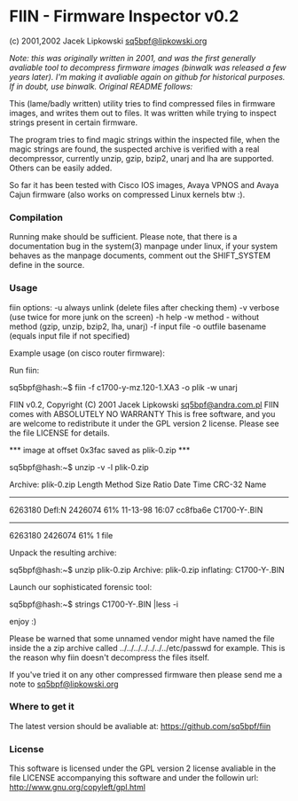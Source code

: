 # FIIN - Firmware Inspector v0.2
(c) 2001,2002 Jacek Lipkowski <sq5bpf@lipkowski.org>

*Note: this was originally written in 2001, and was the first generally*
*avaliable tool to decompress firmware images (binwalk was released a few* 
*years later). I'm making it avaliable again on github for historical*
*purposes. If in doubt, use binwalk. Original README follows:*


This (lame/badly written) utility tries to find compressed files in
firmware images, and writes them out to files. It was written while trying
to inspect strings present in certain firmware.

The program tries to find magic strings within the inspected file, when
the magic strings are found, the suspected archive is verified with a real
decompressor, currently unzip, gzip, bzip2, unarj and lha are supported.
Others can be easily added.

So far it has been tested with Cisco IOS images, Avaya VPNOS and Avaya
Cajun firmware (also works on compressed Linux kernels btw :).

### Compilation

Running make should be sufficient.  Please note, that there is a
documentation bug in the system(3) manpage under linux, if your system
behaves as the manpage documents, comment out the SHIFT_SYSTEM define in
the source.

### Usage

fiin <options>
options:
-u always unlink (delete files after checking them)
-v verbose (use twice for more junk on the screen)
-h help
-w method - without method (gzip, unzip, bzip2, lha, unarj)
-f input file
-o outfile basename (equals input file if not specified)


Example usage (on cisco router firmware):

Run fiin:


sq5bpf@hash:~$ fiin -f c1700-y-mz.120-1.XA3 -o plik -w unarj

FIIN v0.2, Copyright (C) 2001 Jacek Lipkowski <sq5bpf@andra.com.pl>
FIIN comes with ABSOLUTELY NO WARRANTY
This is free software, and you are welcome to redistribute it
under the GPL version 2 license. Please see the file LICENSE for details.


*** image at offset 0x3fac saved as plik-0.zip ***

sq5bpf@hash:~$ unzip -v -l plik-0.zip

Archive:  plik-0.zip
 Length   Method    Size  Ratio   Date   Time   CRC-32    Name
--------  ------  ------- -----   ----   ----   ------    ----
 6263180  Defl:N  2426074  61%  11-13-98 16:07  cc8fba6e  C1700-Y-.BIN
--------          -------  ---                            -------
 6263180          2426074  61%                            1 file


Unpack the resulting archive:


sq5bpf@hash:~$ unzip plik-0.zip
Archive:  plik-0.zip
  inflating: C1700-Y-.BIN

Launch our sophisticated forensic tool:


sq5bpf@hash:~$ strings C1700-Y-.BIN |less -i


enjoy :)

Please be warned that some unnamed vendor might have named the file inside
the a zip archive called ../../../../../../../etc/passwd for example. This
is the reason why fiin doesn't decompress the files itself.


If you've tried it on any other compressed firmware then please send me a
note to sq5bpf@lipkowski.org


### Where to get it

The latest version should be avaliable at:
https://github.com/sq5bpf/fiin

### License

This software is licensed under the GPL version 2 license avaliable in the
file LICENSE accompanying this software and under the followin url:
http://www.gnu.org/copyleft/gpl.html
